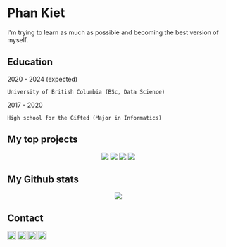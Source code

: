 Phan Kiet
=========

I'm trying to learn as much as possible and becoming the best version of myself.

Education
---------
2020 - 2024 (expected)

	University of British Columbia (BSc, Data Science)

2017 - 2020

	High school for the Gifted (Major in Informatics)

My top projects
---------------
<div align='center'>
<img src='https://github-readme-stats.vercel.app/api/pin/?username=ketphan02&repo=Introduce-to-Github&theme=graywhite' />
<img src='https://github-readme-stats.vercel.app/api/pin/?username=ketphan02&repo=PKcoin-full-version&theme=graywhite' />
<img src='https://github-readme-stats.vercel.app/api/pin/?username=ketphan02&repo=chatbot-ubc&theme=graywhite' />
<img src='https://github-readme-stats.vercel.app/api/pin/?username=ketphan02&repo=bot-nksc&theme=graywhite' />
</div>

My Github stats
---------------
<div align='center'>
	<img src='https://github-readme-stats.vercel.app/api?username=ketphan02&?count_private=true&show_icons=true&theme=graywhite' />
</div>
 
Contact
-------
<a href="https://github.com/ketphan02">
	<img width="20" align="left"
		 alt="My GitHub profile"
		 src="https://cdn.jsdelivr.net/npm/simple-icons@v3/icons/github.svg">
</a>

<a href="https://www.linkedin.com/in/phan-kiet-72916b147/">
	<img width="20" align="left"
		 alt="My LinkedIn profile"
		 src="https://cdn.jsdelivr.net/npm/simple-icons@v3/icons/linkedin.svg">
</a>

<a href="mailto:tuankiet.phannguyen@gmail.com">
	<img width="20" align="left"
		 alt="My Gmail"
		 src="https://cdn.jsdelivr.net/npm/simple-icons@v3/icons/gmail.svg">
</a>

<a href="mailto:tuankietvn@outlook.com">
	<img width="20" align="left"
		 alt="My Outlook"
		 src="https://cdn.jsdelivr.net/npm/simple-icons@v3/icons/microsoftoutlook.svg">
</a>
